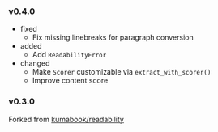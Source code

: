 <!-- markdownlint-disable MD041 MD034 -->

### v0.4.0

- fixed
  - Fix missing linebreaks for paragraph conversion
- added
  - Add `ReadabilityError`
- changed
  - Make `Scorer` customizable via `extract_with_scorer()`
  - Improve content score

### v0.3.0

Forked from [kumabook/readability](https://github.com/kumabook/readability)
